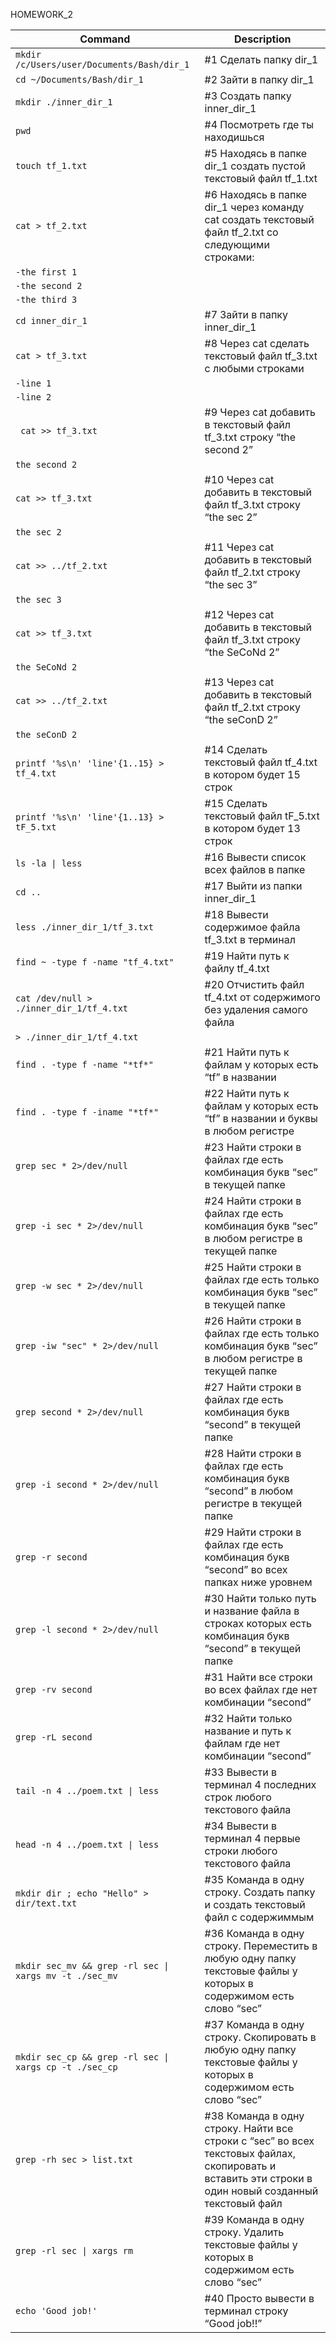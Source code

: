HOMEWORK_2

| Command | Description |
| --- | --- |
| `mkdir /c/Users/user/Documents/Bash/dir_1` |	#1 Сделать папку dir_1 |
| `cd ~/Documents/Bash/dir_1` |			#2 Зайти в папку dir_1 |
| `mkdir ./inner_dir_1`	|			#3 Создать папку inner_dir_1 |
| `pwd`	|						#4  Посмотреть где ты находишься |
| `touch tf_1.txt`	|					#5 Находясь в папке dir_1 создать пустой текстовый файл tf_1.txt | 
| `cat > tf_2.txt`	|					#6 Находясь в папке dir_1 через команду cat создать текстовый файл tf_2.txt со следующими строками: |
| `-the first 1`	| |
| `-the second 2`	| |
| `-the third 3`	| |
| `cd inner_dir_1`	|				#7 Зайти в папку inner_dir_1 |
| `cat > tf_3.txt`	|					#8 Через cat сделать текстовый файл tf_3.txt  c любыми строками  |
| `-line 1`	| |
| `-line 2`	| |
| ` cat >> tf_3.txt`	|					#9 Через cat добавить в текстовый файл tf_3.txt строку “the second 2”  |
| `the second 2` |  |
| `cat >> tf_3.txt` |					#10 Через cat добавить в текстовый файл tf_3.txt строку “the sec 2”  |
| `the sec 2` | |
| `cat >> ../tf_2.txt`	 |			#11 Через cat добавить в текстовый файл tf_2.txt строку “the sec 3”  |
| `the sec 3` | |
| `cat >> tf_3.txt` |					#12 Через cat добавить в текстовый файл tf_3.txt строку “the SeCoNd 2”  |
| `the SeCoNd 2` | |
| `cat >> ../tf_2.txt`	 |			#13 Через cat добавить в текстовый файл tf_2.txt строку “the seConD 2”  |
| `the seConD 2` | |
| `printf '%s\n' 'line'{1..15} > tf_4.txt` |		#14 Сделать текстовый файл tf_4.txt в котором будет 15 строк |
| `printf '%s\n' 'line'{1..13} > tF_5.txt` |		#15 Сделать текстовый файл tF_5.txt в котором будет 13 строк |
| `ls -la \| less` |					#16 Вывести список всех файлов в папке |
| `cd ..` |						#17 Выйти из папки inner_dir_1 |
| `less ./inner_dir_1/tf_3.txt` |			#18 Вывести содержимое файла tf_3.txt в терминал |
| `find ~ -type f -name "tf_4.txt"` |			#19 Найти путь к файлу tf_4.txt |
| `cat /dev/null > ./inner_dir_1/tf_4.txt` |		#20 Отчистить файл tf_4.txt от содержимого без удаления самого файла |
| `> ./inner_dir_1/tf_4.txt` ||
| `find . -type f -name "*tf*"`	 |		#21 Найти путь к файлам у которых есть  “tf” в названии |
| `find . -type f -iname "*tf*"`	 |		#22 Найти путь к файлам у которых есть  “tf” в названии и буквы в любом регистре |
| `grep sec * 2>/dev/null` |					#23 Найти строки в файлах где есть комбинация букв “sec” в текущей папке |
| `grep -i sec * 2>/dev/null` |				#24 Найти строки в файлах где есть комбинация букв “sec” в любом регистре в текущей папке |
| `grep -w sec * 2>/dev/null` |					#25 Найти строки в файлах где есть только комбинация букв “sec” в текущей папке |
| `grep -iw "sec" * 2>/dev/null` |				#26 Найти строки в файлах где есть только комбинация букв “sec” в любом регистре в текущей папке |
| `grep second * 2>/dev/null` |				#27 Найти строки в файлах где есть комбинация букв “second” в текущей папке |
| `grep -i second * 2>/dev/null` |				#28 Найти строки в файлах где есть комбинация букв “second” в любом регистре в текущей папке |
| `grep -r second`	 |		#29 Найти строки в файлах где есть комбинация букв “second” во всех папках ниже уровнем |
| `grep -l second * 2>/dev/null` |				#30 Найти только путь и название файла в строках которых есть комбинация букв “second” в текущей папке |
| `grep -rv second` |				#31 Найти все строки во всех файлах где нет комбинации “second” |
| `grep -rL second` |				#32 Найти только название и путь к файлам где нет комбинации “second” |
| `tail -n 4 ../poem.txt \| less`	 |		#33 Вывести в терминал 4 последних строк любого текстового файла |
| `head -n 4 ../poem.txt \| less`	 |		#34 Вывести в терминал 4 первые строки любого текстового файла |
| `mkdir dir ; echo "Hello" > dir/text.txt`	|	#35 Команда в одну строку. Создать папку и создать текстовый файл с содержиммым |
| `mkdir sec_mv && grep -rl sec \| xargs mv -t ./sec_mv` |	#36 Команда в одну строку. Переместить в любую одну папку текстовые файлы у которых в содержимом есть слово “sec” |
| `mkdir sec_cp && grep -rl sec \| xargs cp -t ./sec_cp` |	#37 Команда в одну строку. Скопировать в любую одну папку текстовые файлы у которых в содержимом есть слово “sec” |
| `grep -rh sec > list.txt `|							#38 Команда в одну строку. Найти все строки c “sec” во всех текстовых файлах, скопировать и вставить эти строки в один новый созданный текстовый файл |
| `grep -rl sec \| xargs rm`		 |		#39 Команда в одну строку. Удалить текстовые файлы у которых в содержимом есть слово “sec” |
| `echo 'Good job!'`		 |		#40 Просто вывести в терминал строку “Good job!!” |
